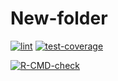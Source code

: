 # New-folder
[![lint](https://github.com/vidhinrp/New-folder/actions/workflows/lint.yaml/badge.svg)](https://github.com/vidhinrp/New-folder/actions/workflows/lint.yaml)
[![test-coverage](https://github.com/vidhinrp/New-folder/actions/workflows/test-coverage.yaml/badge.svg)](https://github.com/vidhinrp/New-folder/actions/workflows/test-coverage.yaml)
  <!-- badges: start -->
  [![R-CMD-check](https://github.com/vidhinrp/New-folder/actions/workflows/R-CMD-check.yaml/badge.svg)]()
  <!-- badges: end -->
